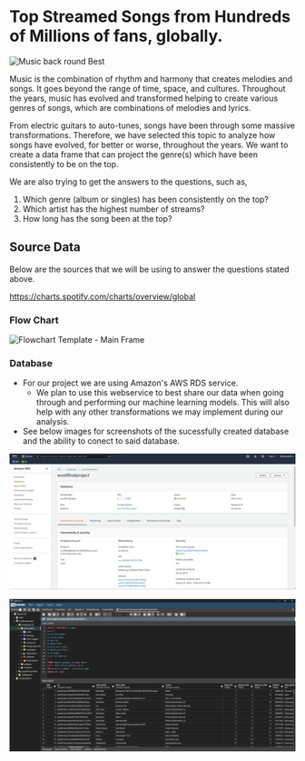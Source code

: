 # Top Streamed Songs from Hundreds of Millions of fans, globally. 

![Music back round Best](https://user-images.githubusercontent.com/97486216/180366857-01c76bba-445e-469f-b123-70bef6e8782e.jpg)

Music is the combination of rhythm and harmony that creates melodies and songs.
It goes beyond the range of time, space, and cultures. Throughout the years, music has evolved and transformed helping to create various genres of songs, which are combinations of melodies and lyrics. 

From electric guitars to auto-tunes, songs have been through some massive transformations. Therefore, we have selected this topic to analyze how songs have evolved, for better or worse, throughout the years. We want to create a data frame that can project the genre(s) which have been consistently to be on the top.

We are also trying to get the answers to the questions, such as, 

1. Which genre (album or singles) has been consistently on the top?
2. Which artist has the highest number of streams?
3. How long has the song been at the top?

## Source Data
Below are the sources that we will be using to answer the questions stated above.

https://charts.spotify.com/charts/overview/global 

### Flow Chart
![Flowchart Template - Main Frame](https://user-images.githubusercontent.com/97486216/180625518-b455c657-8762-4bd9-8033-e78cecdcbbaf.jpg)

### Database
   - For our project we are using Amazon's AWS RDS service.
        - We plan to use this webservice to best share our data when going through and performing our machine learning models.  This will also help with any other transformations we may implement during our analysis.
   - See below images for screenshots of the sucessfully created database and the ability to conect to said database.

![This is an Image](https://github.com/Azykan/Final-Project/blob/main/Resources/AWS_database_view.png)

![This is an Image](https://github.com/Azykan/Final-Project/blob/main/Resources/AWS_database.png)

